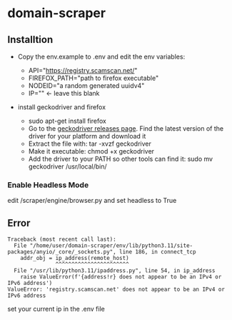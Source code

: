 # domain-scraper
 
## Installtion
* Copy the env.example to .env and edit the env variables:

  * API="https://registry.scamscan.net/"
  * FIREFOX_PATH="path to firefox executable"
  * NODEID="a random generated uuidv4"
  * IP="" <- leave this blank

* install geckodriver and firefox 
  * sudo apt-get install firefox 
  * Go to the [geckodriver releases page](https://github.com/mozilla/geckodriver/releases). Find the latest version of the driver for your platform and download it
  * Extract the file with: tar -xvzf geckodriver 
  * Make it executable: chmod +x geckodriver 
  * Add the driver to your PATH so other tools can find it: sudo mv geckodriver /usr/local/bin/

### Enable Headless Mode
edit /scraper/engine/browser.py and set headless to True

## Error
```
Traceback (most recent call last):
  File "/home/user/domain-scraper/env/lib/python3.11/site-packages/anyio/_core/_sockets.py", line 186, in connect_tcp
    addr_obj = ip_address(remote_host)
               ^^^^^^^^^^^^^^^^^^^^^^^
  File "/usr/lib/python3.11/ipaddress.py", line 54, in ip_address
    raise ValueError(f'{address!r} does not appear to be an IPv4 or IPv6 address')
ValueError: 'registry.scamscan.net' does not appear to be an IPv4 or IPv6 address
```
set your current ip in the .env file